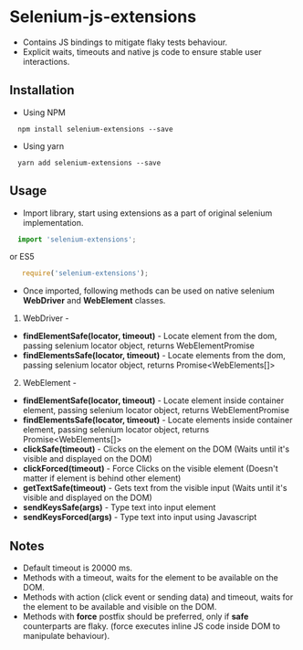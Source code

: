 # Selenium-js-extensions
- Contains JS bindings to mitigate flaky tests behaviour.
- Explicit waits, timeouts and native js code to ensure stable user interactions.

## Installation

- Using NPM
```shell script 
  npm install selenium-extensions --save  
```

- Using yarn
```shell script
  yarn add selenium-extensions --save
```

## Usage
- Import library, start using extensions as a part of original selenium implementation. 

```javascript
  import 'selenium-extensions';
```

or ES5

```javascript
   require('selenium-extensions');
```
- Once imported, following methods can be used on native selenium **WebDriver** and **WebElement** classes.

1. WebDriver -  
- **findElementSafe(locator, timeout)** - Locate element from the dom, passing selenium locator object, returns WebElementPromise 
- **findElementsSafe(locator, timeout)** - Locate elements from the dom, passing selenium locator object, returns Promise<WebElements[]>

2. WebElement - 
- **findElementSafe(locator, timeout)** - Locate element inside container element, passing selenium locator object, returns WebElementPromise
- **findElementsSafe(locator, timeout)** - Locate elements inside container element, passing selenium locator object, returns Promise<WebElements[]>
- **clickSafe(timeout)** - Clicks on the element on the DOM (Waits until it's visible and displayed on the DOM) 
- **clickForced(timeout)** - Force Clicks on the visible element (Doesn't matter if element is behind other element)
- **getTextSafe(timeout)** - Gets text from the visible input (Waits until it's visible and displayed on the DOM)
- **sendKeysSafe(args)** - Type text into input element
- **sendKeysForced(args)** - Type text into input using Javascript

## Notes
* Default timeout is 20000 ms.
* Methods with a timeout, waits for the element to be available on the DOM.
* Methods with action (click event or sending data) and timeout, waits for the element to be available and visible on the DOM.
* Methods with **force** postfix should be preferred, only if **safe** counterparts are flaky. (force executes inline JS code inside DOM to manipulate behaviour).

